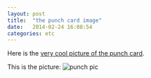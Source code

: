```yaml
---
layout: post
title:  "the punch card image"
date:   2014-02-24 16:08:54
categories: etc
---
```


Here is the [very cool picture of the punch card](https://eclectictechcarnival.org/etc-punch.jpg).

This is the picture:
![punch pic](https://eclectictechcarnival.org/etc-punch.jpg "punch card: /ETC")
